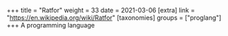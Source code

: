 +++
title = "Ratfor"
weight = 33
date = 2021-03-06
[extra]
link = "https://en.wikipedia.org/wiki/Ratfor"
[taxonomies]
groups = ["proglang"]
+++
A programming language

